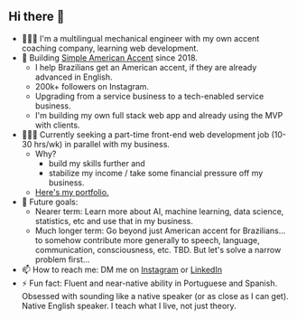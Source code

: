 ## Hi there 👋

- 👨🏻‍💻 I'm a multilingual mechanical engineer with my own accent coaching company, learning web development.
- 🔭 Building [Simple American Accent](https://github.com/SimpleAmericanAccent) since 2018.
  - I help Brazilians get an American accent, if they are already advanced in English.
  - 200k+ followers on Instagram.
  - Upgrading from a service business to a tech-enabled service business.
  - I'm building my own full stack web app and already using the MVP with clients.
- 👨🏻‍💻 Currently seeking a part-time front-end web development job (10-30 hrs/wk) in parallel with my business.
  -  Why?
      -  build my skills further and
      -  stabilize my income / take some financial pressure off my business.
  -  [Here's my portfolio.](https://www.williamrosenberg.com)
- 🔮 Future goals:
  - Nearer term: Learn more about AI, machine learning, data science, statistics, etc and use that in my business.
  - Much longer term: Go beyond just American accent for Brazilians... to somehow contribute more generally to speech, language, communication, consciousness, etc. TBD. But let's solve a narrow problem first...
- 📫 How to reach me: DM me on [Instagram](https://www.instagram.com/SimpleAmericanAccent) or [LinkedIn](https://www.linkedin.com/in/wrosenberg/)
- ⚡ Fun fact: Fluent and near-native ability in Portuguese and Spanish. Obsessed with sounding like a native speaker (or as close as I can get). Native English speaker. I teach what I live, not just theory.

<!--
**will-rosenberg/will-rosenberg** is a ✨ _special_ ✨ repository because its `README.md` (this file) appears on your GitHub profile.

Here are some ideas to get you started:

- 🔭 I’m currently working on ...
- 🌱 I’m currently learning ...
- 👯 I’m looking to collaborate on ...
- 🤔 I’m looking for help with ...
- 💬 Ask me about ...
- 📫 How to reach me: ...
- 😄 Pronouns: ...
- ⚡ Fun fact: ...
-->
